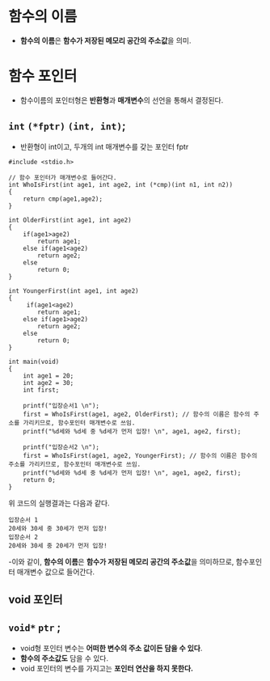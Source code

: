 # 함수의 이름
- **함수의 이름**은 **함수가 저장된 메모리 공간의 주소값**을 의미.

# 함수 포인터
- 함수이름의 포인터형은 **반환형**과 **매개변수**의 선언을 통해서 결정된다.
## **`int`** **`(*fptr)`** **`(int, int)`**;
- 반환형이 int이고, 두개의 int 매개변수를 갖는 포인터 fptr

```
#include <stdio.h>

// 함수 포인터가 매개변수로 들어간다.
int WhoIsFirst(int age1, int age2, int (*cmp)(int n1, int n2))
{
    return cmp(age1,age2);
}

int OlderFirst(int age1, int age2)
{
    if(age1>age2)
        return age1;
    else if(age1<age2)
        return age2;
    else
        return 0;
}

int YoungerFirst(int age1, int age2)
{
     if(age1<age2)
        return age1;
    else if(age1>age2)
        return age2;
    else
        return 0;
}

int main(void)
{
    int age1 = 20;
    int age2 = 30;
    int first;
    
    printf("입장순서1 \n");
    first = WhoIsFirst(age1, age2, OlderFirst); // 함수의 이름은 함수의 주소를 가리키므로, 함수포인터 매개변수로 쓰임.
    printf("%d세와 %d세 중 %d세가 먼저 입장! \n", age1, age2, first);
    
    printf("입장순서2 \n");
    first = WhoIsFirst(age1, age2, YoungerFirst); // 함수의 이름은 함수의 주소를 가리키므로, 함수포인터 매개변수로 쓰임.
    printf("%d세와 %d세 중 %d세가 먼저 입장! \n", age1, age2, first);
    return 0;
}
```
위 코드의 실행결과는 다음과 같다.
```
입장순서 1
20세와 30세 중 30세가 먼저 입장!
입장순서 2
20세와 30세 중 20세가 먼저 입장!
```
-이와 같이, **함수의 이름**은 **함수가 저장된 메모리 공간의 주소값**을 의미하므로, 함수포인터 매개변수 값으로 들어간다.

## void 포인터
## **`void*` **`ptr`**** ;
- void형 포인터 변수는 **어떠한 변수의 주소 값이든 담을 수 있다**.
- **함수의 주소값도** 담을 수 있다.
- void 포인터의 변수를 가지고는 **포인터 연산을 하지 못한다.**
